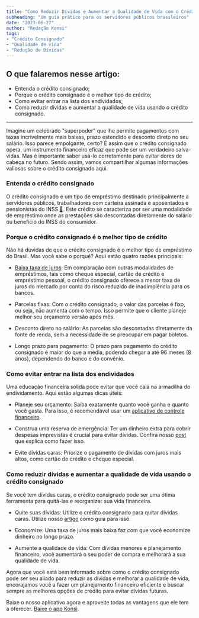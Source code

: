 ```yaml
---
title: "Como Reduzir Dívidas e Aumentar a Qualidade de Vida com o Crédito Consignado"
subheading: "Um guia prático para os servidores públicos brasileiros"
date: "2023-06-27"
author: "Redação Konsi"
tags:
- "Crédito Consignado"
- "Qualidade de vida"
- "Redução de Dívidas"
---
```


## O que falaremos nesse artigo:

- Entenda o crédito consignado;
- Porque o crédito consignado é o melhor tipo de crédito;
- Como evitar entrar na lista dos endividados;
- Como reduzir dívidas e aumentar a qualidade de vida usando o crédito consignado.

---

Imagine um celebrado "superpoder" que lhe permite pagamentos com taxas incrivelmente mais baixas, prazo estendido e desconto direto no seu salário. Isso parece empolgante, certo? É assim que o crédito consignado opera, um instrumento financeiro eficaz que pode ser um verdadeiro salva-vidas. Mas é importante saber usá-lo corretamente para evitar dores de cabeça no futuro. Sendo assim, vamos compartilhar algumas informações valiosas sobre o crédito consignado aqui.

### Entenda o crédito consignado

O crédito consignado é um tipo de empréstimo destinado principalmente a servidores públicos, trabalhadores com carteira assinada e aposentados e pensionistas do INSS [🔗](https://konsi.com.br/postagens/a-importncia-da-educao-financeira-para-servidores-pblicos-e-como-implement-la-em-sua-vida). Este crédito se caracteriza por ser uma modalidade de empréstimo onde as prestações são descontadas diretamente do salário ou benefício do INSS do consumidor.

### Porque o crédito consignado é o melhor tipo de crédito

Não há dúvidas de que o crédito consignado é o melhor tipo de empréstimo do Brasil. Mas você sabe o porquê? Aqui estão quatro razões principais:

- [Baixa taxa de juros](https://konsi.com.br/postagens/7-dicas-para-conseguir-a-menor-taxa-de-juros-no-consignado): Em comparação com outras modalidades de empréstimos, tais como cheque especial, cartão de crédito e empréstimo pessoal, o crédito consignado oferece a menor taxa de juros do mercado por conta do risco reduzido de inadimplência para os bancos.

- Parcelas fixas: Com o crédito consignado, o valor das parcelas é fixo, ou seja, não aumenta com o tempo. Isso permite que o cliente planeje melhor seu orçamento versão após mês.

- Desconto direto no salário: As parcelas são descontadas diretamente da fonte de renda, sem a necessidade de se preocupar em pagar boletos.

- Longo prazo para pagamento: O prazo para pagamento do crédito consignado é maior do que a média, podendo chegar a até 96 meses (8 anos), dependendo do banco e do convênio.

### Como evitar entrar na lista dos endividados

Uma educação financeira sólida pode evitar que você caia na armadilha do endividamento. Aqui estão algumas dicas úteis:

- Planeje seu orçamento: Saiba exatamente quanto você ganha e quanto você gasta. Para isso, é recomendável usar um [aplicativo de controle financeiro](https://konsi.com.br/postagens/aplicativo-de-controle-financeiro-confira-otimas-opcoes).

- Construa uma reserva de emergência: Ter um dinheiro extra para cobrir despesas imprevistas é crucial para evitar dívidas. Confira nosso [post](https://konsi.com.br/postagens/a-importncia-da-reserva-de-emergncia-e-como-constru-la-com-inteligncia-financeira) que explica como fazer isso.

- Evite dívidas caras: Priorize o pagamento de dívidas com juros mais altos, como cartão de crédito e cheque especial. 

### Como reduzir dívidas e aumentar a qualidade de vida usando o crédito consignado

Se você tem dívidas caras, o crédito consignado pode ser uma ótima ferramenta para quitá-las e reorganizar sua vida financeira.

- Quite suas dívidas: Utilize o crédito consignado para quitar dívidas caras. Utilize nosso [artigo](https://konsi.com.br/postagens/como-usar-o-crdito-consignado-para-quitar-dvidas-caras) como guia para isso.

- Economize: Uma taxa de juros mais baixa faz com que você economize dinheiro no longo prazo.

- Aumente a qualidade de vida: Com dívidas menores e planejamento financeiro, você aumentará o seu poder de compra e melhorará a sua qualidade de vida.

Agora que você está bem informado sobre como o crédito consignado pode ser seu aliado para reduzir as dívidas e melhorar a qualidade de vida, encorajamos você a fazer um planejamento financeiro eficiente e buscar sempre as melhores opções de crédito para evitar dívidas futuras.

Baixe o nosso aplicativo agora e aproveite todas as vantagens que ele tem a oferecer. [Baixe o app Konsi](https://www.konsi.com.br/download-the-app).
